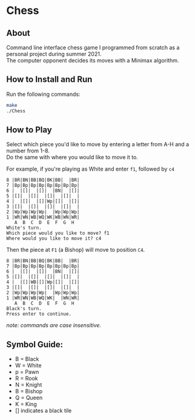 # Chess

## About 
Command line interface chess game I programmed from scratch as a personal project during summer 2021.  
The computer opponent decides its moves with a Minimax algorithm.

## How to Install and Run
Run the following commands:
```bash
make
./Chess
```

## How to Play
Select which piece you'd like to move by entering a letter from A-H and a number from 1-8.  
Do the same with where you would like to move it to.

For example, if you're playing as White and enter ```f1```, followed by ```c4```
```
8 |BR|BN|BB|BQ|BK|BB|  |BR|
7 |Bp|Bp|Bp|Bp|Bp|Bp|Bp|Bp|
6 |  |[]|  |[]|  |BN|  |[]|
5 |[]|  |[]|  |[]|  |[]|  |
4 |  |[]|  |[]|Wp|[]|  |[]|
3 |[]|  |[]|  |[]|  |[]|  |
2 |Wp|Wp|Wp|Wp|  |Wp|Wp|Wp|
1 |WR|WN|WB|WQ|WK|WB|WN|WR|
   A  B  C  D  E  F  G  H 
White's turn.
Which piece would you like to move? f1
Where would you like to move it? c4
```
Then the piece at ```F1``` (a Bishop) will move to position ```C4```.
```
8 |BR|BN|BB|BQ|BK|BB|  |BR|
7 |Bp|Bp|Bp|Bp|Bp|Bp|Bp|Bp|
6 |  |[]|  |[]|  |BN|  |[]|
5 |[]|  |[]|  |[]|  |[]|  |
4 |  |[]|WB|[]|Wp|[]|  |[]|
3 |[]|  |[]|  |[]|  |[]|  |
2 |Wp|Wp|Wp|Wp|  |Wp|Wp|Wp|
1 |WR|WN|WB|WQ|WK|  |WN|WR|
   A  B  C  D  E  F  G  H 
Black's turn.
Press enter to continue.
```
*note: commands are case insensitive.* 

## Symbol Guide:
* B = Black 
* W = White
* p = Pawn 
* R = Rook
* N = Knight
* B = Bishop
* Q = Queen
* K = King
* [] indicates a black tile 
